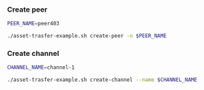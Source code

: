 
### Create peer

```bash
PEER_NAME=peer403
```

```bash
./asset-trasfer-example.sh create-peer -n $PEER_NAME
```

### Create channel
```bash
CHANNEL_NAME=channel-1
```

```bash
./asset-trasfer-example.sh create-channel --name $CHANNEL_NAME 
```
